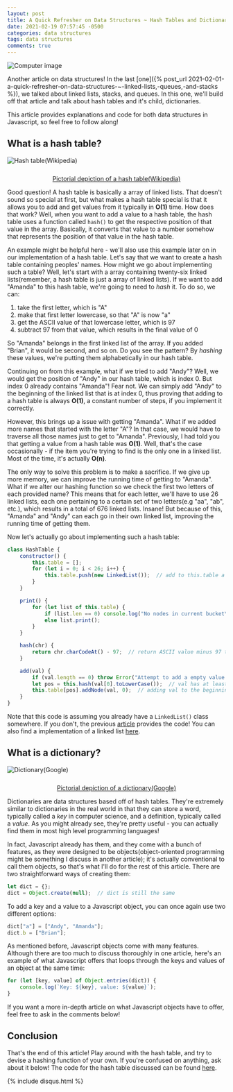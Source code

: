 ```yaml
---
layout: post
title: A Quick Refresher on Data Structures ~ Hash Tables and Dictionaries
date: 2021-02-19 07:57:45 -0500
categories: data structures
tags: data structures
comments: true
---
```

<img src="https://images.idgesg.net/images/article/2020/03/jw_pt3_data_structure_algorithms_java_coding_programmer_2400x1600_davidgoh_akindo_gettyimages_531237630_473456596-100834801-large.jpg" alt="Computer image" style="display: block; margin: 0 auto;">

Another article on data structures! In the last [one]({% post_url 2021-02-01-a-quick-refresher-on-data-structures-~-linked-lists,-queues,-and-stacks %}), we talked about linked lists, stacks, and queues. In this one, we'll build off that article and talk about hash tables and it's child, dictionaries.

This article provides explanations and code for both data structures in Javascript, so feel free to follow along!

## What is a hash table?

<img src="https://upload.wikimedia.org/wikipedia/commons/thumb/7/7d/Hash_table_3_1_1_0_1_0_0_SP.svg/1200px-Hash_table_3_1_1_0_1_0_0_SP.svg.png" alt="Hash table(Wikipedia)" style="display: block; margin: 0 auto;">
<a href="https://en.wikipedia.org/wiki/Hash_table" style="display: block; margin-top: 25px; text-align: center; width: 100%;">Pictorial depiction of a hash table(Wikipedia)</a>

Good question! A hash table is basically a array of linked lists. That doesn't sound so special at first, but what makes a hash table special is that it allows you to add and get values from it typically in **O(1)** time. How does that work? Well, when you want to add a value to a hash table, the hash table uses a function called `hash()` to get the respective position of that value in the array. Basically, it converts that value to a number somehow that represents the position of that value in the hash table.

An example might be helpful here - we'll also use this example later on in our implementation of a hash table. Let's say that we want to create a hash table containing peoples' names. How might we go about implementing such a table? Well, let's start with a array containing twenty-six linked lists(remember, a hash table is just a array of linked lists). If we want to add "Amanda" to this hash table, we're going to need to *hash* it. To do so, we can:
1. take the first letter, which is "A"
2. make that first letter lowercase, so that "A" is now "a"
3. get the ASCII value of that lowercase letter, which is 97
4. subtract 97 from that value, which results in the final value of 0

So "Amanda" belongs in the first linked list of the array. If you added "Brian", it would be second, and so on. Do you see the pattern? By *hashing* these values, we're putting them alphabetically in our hash table.

Continuing on from this example, what if we tried to add "Andy"? Well, we would get the position of "Andy" in our hash table, which is index 0. But index 0 already contains "Amanda"! Fear not. We can simply add "Andy" to the beginning of the linked list that is at index 0, thus proving that adding to a hash table is always **O(1)**, a constant number of steps, if you implement it correctly.

However, this brings up a issue with getting "Amanda". What if we added more names that started with the letter "A"? In that case, we would have to traverse all those names just to get to "Amanda". Previously, I had told you that getting a value from a hash table was **O(1)**. Well, that's the case occasionally - if the item you're trying to find is the only one in a linked list. Most of the time, it's actually **O(n)**.

The only way to solve this problem is to make a sacrifice. If we give up more memory, we can improve the running time of getting to "Amanda". What if we alter our hashing function so we check the first two letters of each provided name? This means that for each letter, we'll have to use 26 linked lists, each one pertaining to a certain set of two letters(e.g "aa", "ab", etc.), which results in a total of 676 linked lists. Insane! But because of this, "Amanda" and "Andy" can each go in their own linked list, improving the running time of getting them.

Now let's actually go about implementing such a hash table:
~~~javascript
class HashTable {
    constructor() {
        this.table = [];
        for (let i = 0; i < 26; i++) {
            this.table.push(new LinkedList());  // add to this.table a new linked list, which will represent a letter in the alphabet
        }
    }

    print() {
        for (let list of this.table) {
            if (list.len == 0) console.log("No nodes in current bucket\n");
            else list.print();
        }
    }

    hash(chr) {
        return chr.charCodeAt() - 97;  // return ASCII value minus 97 to get actual position in this.table
    }

    add(val) {
        if (val.length == 0) throw Error("Attempt to add a empty value to hash table");
        let pos = this.hash(val[0].toLowerCase());  // val has at least a length of one, so we can just pass the lowercase version of the first letter in val to hash()
        this.table[pos].addNode(val, 0);  // adding val to the beginning of the current linked list is actually quicker than adding it to the end, hence the 0
    }
}
~~~
Note that this code is assuming you already have a `LinkedList()` class somewhere. If you don't, the previous [article](https://jianmin-chen.github.io/blog/data/structures/2021/02/01/a-quick-refresher-on-data-structures-~-linked-lists,-queues,-and-stacks.html) provides the code! You can also find a implementation of a linked list [here](https://github.com/jianmin-chen/blog-programs/blob/main/A%20Quick%20Refresher%20on%20Data%20Structures/part-one.js).

## What is a dictionary?

<img src="https://developers.google.com/edu/python/images/dict.png" alt="Dictionary(Google)" style="display: block; margin: 0 auto;">
<a href="https://developers.google.com/edu/python/dict-files" style="display: block; margin-top: 25px; text-align: center; width: 100%;">Pictorial depiction of a dictionary(Google)</a>

Dictionaries are data structures based off of hash tables. They're extremely similar to dictionaries in the real world in that they can store a word, typically called a *key* in computer science, and a definition, typically called a *value*. As you might already see, they're pretty useful - you can actually find them in most high level programming languages!

In fact, Javascript already has them, and they come with a bunch of features, as they were designed to be objects(object-oriented programming might be something I discuss in another article); it's actually conventional to call them objects, so that's what I'll do for the rest of this article. There are two straightforward ways of creating them:
~~~javascript
let dict = {};
dict = Object.create(null);  // dict is still the same
~~~
To add a key and a value to a Javascript object, you can once again use two different options:
~~~javascript
dict["a"] = ["Andy", "Amanda"];
dict.b = ["Brian"];
~~~
As mentioned before, Javascript objects come with many features. Although there are too much to discuss thoroughly in one article, here's an example of what Javascript offers that loops through the keys and values of an object at the same time:
~~~javascript
for (let [key, value] of Object.entries(dict)) {
    console.log(`Key: ${key}, value: ${value}`);
}
~~~
If you want a more in-depth article on what Javascript objects have to offer, feel free to ask in the comments below!

## Conclusion
That's the end of this article! Play around with the hash table, and try to devise a hashing function of your own. If you're confused on anything, ask about it below! The code for the hash table discussed can be found [here](https://github.com/jianmin-chen/blog-programs/blob/main/A%20Quick%20Refresher%20on%20Data%20Structures/part-two.js).

{% include disqus.html %}
